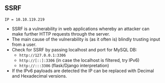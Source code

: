 ## SSRF
```
IP = 10.10.119.219
```

+ SSRF is a vulnerability in web applications whereby an attacker can make further HTTP requests through the server.
+ The main cause of the vulnerability is (as it often is) blindly trusting input from a user.
+ Check for SSRF by passing localhost and port for MySQL DB:
	- `http://127.0.0.1:3306`
	- `http://[::]:3306` (in case the localhost is filtered, try IPv6)
	- `http://:::3306` (flask/Django interpretation)
+ If the IPv6 payloads are detected the IP can be replaced with Decimal and Hexadecimal versions.
